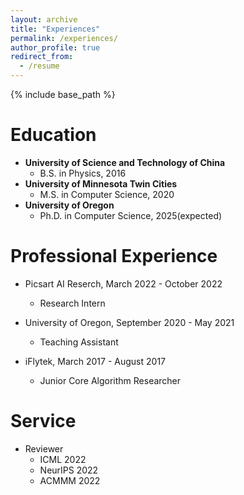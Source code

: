 ```yaml
---
layout: archive
title: "Experiences"
permalink: /experiences/
author_profile: true
redirect_from:
  - /resume
---
```


{% include base_path %}

Education
======
* **University of Science and Technology of China**
  * B.S. in Physics, 2016
* **University of Minnesota Twin Cities**
  * M.S. in Computer Science, 2020
* **University of Oregon**
  * Ph.D. in Computer Science, 2025(expected)

Professional Experience
======
* Picsart AI Reserch, March 2022 - October 2022
  * Research Intern

* University of Oregon, September 2020 - May 2021
  * Teaching Assistant

* iFlytek, March 2017 - August 2017
  * Junior Core Algorithm Researcher

Service
======
* Reviewer
  * ICML 2022
  * NeurIPS 2022
  * ACMMM 2022
